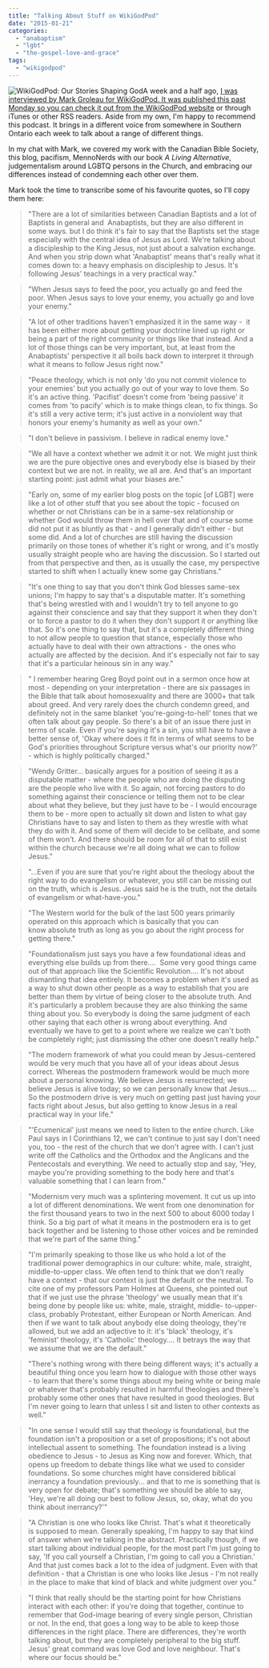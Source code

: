 ```yaml
---
title: "Talking About Stuff on WikiGodPod"
date: "2015-01-21"
categories: 
  - "anabaptism"
  - "lgbt"
  - "the-gospel-love-and-grace"
tags: 
  - "wikigodpod"
---
```


![WikiGodPod: Our Stories Shaping God](images/WikiGodPod-300x71.gif)A week and a half ago, [I was interviewed by Mark Groleau for WikiGodPod. It was published this past Monday so you can check it out from the WikiGodPod website](http://www.wikigodpod.com/home/2015/1/18/episode-18-coming-this-fall-the-alter-guest-ryan-robinson "Episode 18 - Coming this Fall: the Alter") or through iTunes or other RSS readers. Aside from my own, I'm happy to recommend this podcast. It brings in a different voice from somewhere in Southern Ontario each week to talk about a range of different things.

In my chat with Mark, we covered my work with the Canadian Bible Society, this blog, pacifism, MennoNerds with our book _A Living Alternative_, judgementalism around LGBTQ persons in the Church, and embracing our differences instead of condemning each other over them.

<!--more-->Mark took the time to transcribe some of his favourite quotes, so I'll copy them here:

> "There are a lot of similarities between Canadian Baptists and a lot of Baptists in general and  Anabaptists, but they are also different in some ways. but I do think it's fair to say that the Baptists set the stage especially with the central idea of Jesus as Lord. We're talking about a discipleship to the King Jesus, not just about a salvation exchange. And when you strip down what 'Anabaptist' means that's really what it comes down to: a heavy emphasis on discipleship to Jesus. It's following Jesus' teachings in a very practical way."

> "When Jesus says to feed the poor, you actually go and feed the poor. When Jesus says to love your enemy, you actually go and love your enemy."

> "A lot of other traditions haven't emphasized it in the same way -  it has been either more about getting your doctrine lined up right or being a part of the right community or things like that instead. And a lot of those things can be very important, but, at least from the Anabaptists' perspective it all boils back down to interpret it through what it means to follow Jesus right now."

> "Peace theology, which is not only 'do you not commit violence to your enemies' but you actually go out of your way to love them. So it's an active thing. 'Pacifist' doesn't come from 'being passive' it comes from 'to pacify' which is to make things clean, to fix things. So it's still a very active term; it's just active in a nonviolent way that honors your enemy's humanity as well as your own."

> "I don't believe in passivism. I believe in radical enemy love."

> "We all have a context whether we admit it or not. We might just think we are the pure objective ones and everybody else is biased by their context but we are not. in reality, we all are. And that's an important starting point: just admit what your biases are."

> "Early on, some of my earlier blog posts on the topic \[of LGBT\] were like a lot of other stuff that you see about the topic - focused on whether or not Christians can be in a same-sex relationship or whether God would throw them in hell over that and of course some did not put it as bluntly as that - and I generally didn't either - but some did. And a lot of churches are still having the discussion primarily on those tones of whether it's right or wrong, and it's mostly usually straight people who are having the discussion. So I started out from that perspective and then, as is usually the case, my perspective started to shift when I actually knew some gay Christians."

> "It's one thing to say that you don't think God blesses same-sex unions; I'm happy to say that's a disputable matter. It's something that's being wrestled with and I wouldn't try to tell anyone to go against their conscience and say that they support it when they don't or to force a pastor to do it when they don't support it or anything like that. So it's one thing to say that, but it's a completely different thing to not allow people to question that stance, especially those who actually have to deal with their own attractions -  the ones who actually are affected by the decision. And it's especially not fair to say that it's a particular heinous sin in any way."

> " I remember hearing Greg Boyd point out in a sermon once how at most - depending on your interpretation - there are six passages in the Bible that talk about homosexuality and there are 3000+ that talk about greed. And very rarely does the church condemn greed, and definitely not in the same blanket 'you're-going-to-hell' tones that we often talk about gay people. So there's a bit of an issue there just in terms of scale. Even if you're saying it's a sin, you still have to have a better sense of, 'Okay where does it fit in terms of what seems to be God's priorities throughout Scripture versus what's our priority now?' - which is highly politically charged."

> "Wendy Gritter... basically argues for a position of seeing it as a disputable matter - where the people who are doing the disputing are the people who live with it. So again, not forcing pastors to do something against their conscience or telling them not to be clear about what they believe, but they just have to be - I would encourage them to be - more open to actually sit down and listen to what gay Christians have to say and listen to them as they wrestle with what they do with it. And some of them will decide to be celibate, and some of them won't. And there should be room for all of that to still exist within the church because we're all doing what we can to follow Jesus."

> "...Even if you are sure that you're right about the theology about the right way to do evangelism or whatever, you still can be missing out on the truth, which is Jesus. Jesus said he is the truth, not the details of evangelism or what-have-you."

> "The Western world for the bulk of the last 500 years primarily operated on this approach which is basically that you can know absolute truth as long as you go about the right process for getting there."

> "Foundationalism just says you have a few foundational ideas and everything else builds up from there....  Some very good things came out of that approach like the Scientific Revolution.... It's not about dismantling that idea entirely. It becomes a problem when it's used as a way to shut down other people as a way to establish that you are better than them by virtue of being closer to the absolute truth. And it's particularly a problem because they are also thinking the same thing about you. So everybody is doing the same judgment of each other saying that each other is wrong about everything. And eventually we have to get to a point where we realize we can't both be completely right; just dismissing the other one doesn't really help."

> "The modern framework of what you could mean by Jesus-centered would be very much that you have all of your ideas about Jesus correct. Whereas the postmodern framework would be much more about a personal knowing. We believe Jesus is resurrected; we believe Jesus is alive today; so we can personally know that Jesus.... So the postmodern drive is very much on getting past just having your facts right about Jesus, but also getting to know Jesus in a real practical way in your life."

> "'Ecumenical' just means we need to listen to the entire church. Like Paul says in I Corinthians 12, we can't continue to just say I don't need you, too - the rest of the church that we don't agree with. I can't just write off the Catholics and the Orthodox and the Anglicans and the Pentecostals and everything. We need to actually stop and say, 'Hey, maybe you're providing something to the body here and that's valuable something that I can learn from."

> "Modernism very much was a splintering movement. It cut us up into a lot of different denominations. We went from one denomination for the first thousand years to two in the next 500 to about 6000 today I think. So a big part of what it means in the postmodern era is to get back together and be listening to those other voices and be reminded that we're part of the same thing."

> "I'm primarily speaking to those like us who hold a lot of the traditional power demographics in our culture: white, male, straight, middle-to-upper class. We often tend to think that we don't really have a context - that our context is just the default or the neutral. To cite one of my professors Pam Holmes at Queens, she pointed out that if we just use the phrase 'theology' we usually mean that it's being done by people like us: white, male, straight, middle- to-upper-class, probably Protestant, either European or North American. And then if we want to talk about anybody else doing theology, they're allowed, but we add an adjective to it: it's 'black' theology, it's 'feminist' theology, it's 'Catholic' theology.... It betrays the way that we assume that we are the default."

> "There's nothing wrong with there being different ways; it's actually a beautiful thing once you learn how to dialogue with those other ways - to learn that there's some things about my being white or being male or whatever that's probably resulted in harmful theologies and there's probably some other ones that have resulted in good theologies. But I'm never going to learn that unless I sit and listen to other contexts as well."

> "In one sense I would still say that theology is foundational, but the foundation isn't a proposition or a set of propositions; it's not about intellectual assent to something. The foundation instead is a living obedience to Jesus - to Jesus as King now and forever. Which, that opens up freedom to debate things like what we used to consider foundations. So some churches might have considered biblical inerrancy a foundation previously... and that to me is something that is very open for debate; that's something we should be able to say, 'Hey, we're all doing our best to follow Jesus, so, okay, what do you think about inerrancy?'"

> "A Christian is one who looks like Christ. That's what it theoretically is supposed to mean. Generally speaking, I'm happy to say that kind of answer when we're talking in the abstract. Practically though, if we start talking about individual people, for the most part I'm just going to say, 'If you call yourself a Christian, I'm going to call you a Christian.' And that just comes back a lot to the idea of judgment. Even with that definition - that a Christian is one who looks like Jesus - I'm not really in the place to make that kind of black and white judgment over you."

> "I think that really should be the starting point for how Christians interact with each other: if you're doing that together, continue to remember that God-image bearing of every single person, Christian or not. In the end, that goes a long way to be able to keep those differences in the right place. There are differences, they're worth talking about, but they are completely peripheral to the big stuff. Jesus' great command was love God and love neighbour. That's where our focus should be."
